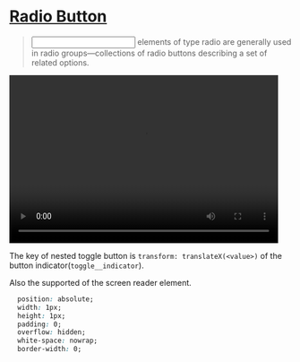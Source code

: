 # [Radio Button](https://developer.mozilla.org/en-US/docs/Web/HTML/Reference/Elements/input/radio)

> <input> elements of type radio are generally used in radio groups—collections of radio buttons describing a set of related options.

<video width="480" height="300" controls>
  <source src="screenshot.mp4" type="video/mp4">
</video>

The key of nested toggle button is `transform: translateX(<value>)` of the button indicator(`toggle__indicator`).

Also the supported of the screen reader element.
```css
  position: absolute;
  width: 1px;
  height: 1px;
  padding: 0;
  overflow: hidden;
  white-space: nowrap;
  border-width: 0;
```
